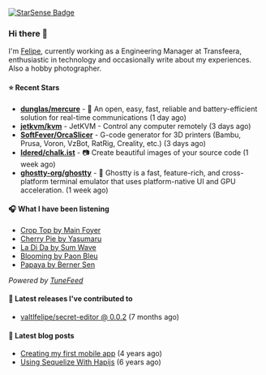 <a href="https://starsense.app/developer-types" target="_blank"><img src="https://starsense.app/api/badge/?user=valtlfelipe" alt="StarSense Badge"></a>

### Hi there 👋

I'm [Felipe](https://felipevm.com), currently working as a Engineering Manager at Transfeera, enthusiastic in technology and occasionally write about my experiences. Also a hobby photographer.

#### ⭐ Recent Stars
- **[dunglas/mercure](https://github.com/dunglas/mercure)** - 🪽 An open, easy, fast, reliable and battery-efficient solution for real-time communications (1 day ago)
- **[jetkvm/kvm](https://github.com/jetkvm/kvm)** - JetKVM - Control any computer remotely (3 days ago)
- **[SoftFever/OrcaSlicer](https://github.com/SoftFever/OrcaSlicer)** - G-code generator for 3D printers (Bambu, Prusa, Voron, VzBot, RatRig, Creality, etc.) (3 days ago)
- **[Idered/chalk.ist](https://github.com/Idered/chalk.ist)** - 📷 Create beautiful images of your source code (1 week ago)
- **[ghostty-org/ghostty](https://github.com/ghostty-org/ghostty)** - 👻 Ghostty is a fast, feature-rich, and cross-platform terminal emulator that uses platform-native UI and GPU acceleration. (1 week ago)

#### 🎧 What I have been listening
- [Crop Top by Main Foyer](https://open.spotify.com/track/7fZOSXCWCsvxIv3Ps5HW5d)
- [Cherry Pie by Yasumaru](https://open.spotify.com/track/1EvEBc3JNUSC6SXE9tZ7XF)
- [La Di Da by Sum Wave](https://open.spotify.com/track/58tMnIDpSbrVVksv8pk8ty)
- [Blooming by Paon Bleu](https://open.spotify.com/track/1wlh4OWp6xtnHheDnzp0Rz)
- [Papaya by Berner Sen](https://open.spotify.com/track/0tSTeua23wX6TkjhcjLLv6)

_Powered by [TuneFeed](https://tunefeed.app?ref=valtlfelipe-gh-profile)_ 

#### 🚀 Latest releases I've contributed to


- [valtlfelipe/secret-editor @ 0.0.2](https://github.com/valtlfelipe/secret-editor/releases/tag/0.0.2) (7 months ago)

#### 📄 Latest blog posts
- [Creating my first mobile app](https://felipevm.com/posts/creating-my-first-mobile-app/) (4 years ago)
- [Using Sequelize With Hapijs](https://felipevm.com/posts/using-sequelize-with-hapijs/) (6 years ago)
